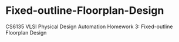# Fixed-outline-Floorplan-Design
CS6135 VLSI Physical Design Automation Homework 3: Fixed-outline Floorplan Design
